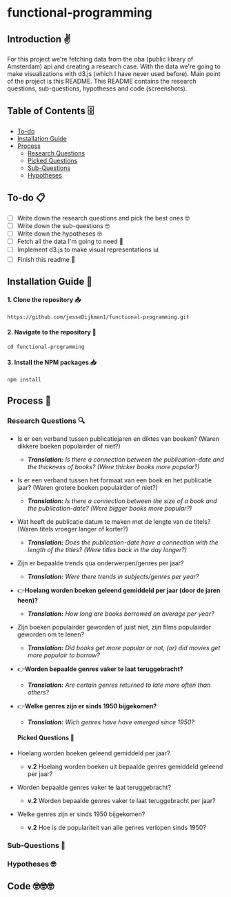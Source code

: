 # functional-programming

## Introduction ✌️
For this project we're fetching data from the oba (public library of Amsterdam) api and creating a research case. With the data we're going to make visualizations with d3.js (which I have never used before). Main point of the project is this README. This README contains the research questions, sub-questions, hypotheses and code (screenshots).

## Table of Contents 🗄
- [To-do](#to-do)
- [Installation Guide](#installation-guide)
- [Process](#process)
  - [Research Questions](#research-questions)
  - [Picked Questions](#picked-questions)
  - [Sub-Questions](#sub-questions)
  - [Hypotheses](#hypotheses)

## To-do 📋
- [ ] Write down the research questions and pick the best ones 🤓
- [ ] Write down the sub-questions 🤓
- [ ] Write down the hypotheses 🤓
- [ ] Fetch all the data I'm going to need 👐
- [ ] Implement d3.js to make visual representations 📊
- [ ] Finish this readme 👀

## Installation Guide 📖
#### 1. Clone the repository 📥
```
https://github.com/jesseDijkman1/functional-programming.git
```
#### 2. Navigate to the repository 🚗
```
cd functional-programming
```
#### 3. Install the NPM packages 📥
```
npm install
```

## Process 📝

### Research Questions 🔍
- Is er een verband tussen publicatiejaren en diktes van boeken? (Waren dikkere boeken populairder of niet?)
  - _**Translation:** Is there a connection between the publication-date and the thickness of books? (Were thicker books more popular?)_
- Is er een verband tussen het formaat van een boek en het publicatie jaar? (Waren grotere boeken populairder of niet?)
  - _**Translation:** Is there a connection between the size of a book and the publication-date? (Were bigger books more popular?)_
- Wat heeft de publicatie datum te maken met de lengte van de titels? (Waren titels vroeger langer of korter?)
  - _**Translation:** Does the publication-date have a connection with the length of the titles? (Were titles back in the day longer?)_
- Zijn er bepaalde trends qua onderwerpen/genres per jaar?
  - _**Translation:** Were there trends in subjects/genres per year?_
- 👉**Hoelang worden boeken geleend gemiddeld per jaar (door de jaren heen)?**
  - _**Translation:** How long are books borrowed on average per year?_
- Zijn boeken populairder geworden of juist niet, zijn films populairder geworden om te lenen?
  - _**Translation:** Did books get more popular or not, (or) did movies get more populair to borrow?_
- 👉**Worden bepaalde genres vaker te laat teruggebracht?**
  - _**Translation:** Are certain genres returned to late more often than others?_
- 👉**Welke genres zijn er sinds 1950 bijgekomen?**
  - _**Translation:** Wich genres have have emerged since 1950?_

  #### Picked Questions 📍
- Hoelang worden boeken geleend gemiddeld per jaar?
  - **v.2** Hoelang worden boeken uit bepaalde genres gemiddeld geleend per jaar?
- Worden bepaalde genres vaker te laat teruggebracht?
  - **v.2** Worden bepaalde genres vaker te laat teruggebracht per jaar?
- Welke genres zijn er sinds 1950 bijgekomen?
  - **v.2** Hoe is de populariteit van alle genres verlopen sinds 1950?
### Sub-Questions 👶
### Hypotheses 🤓

## Code 🤓🤓🤓
